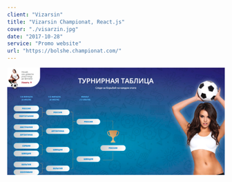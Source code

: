 ```yaml
---
client: "Vizarsin"
title: "Vizarsin Championat, React.js"
cover: "./visarzin.jpg"
date: "2017-10-28"
service: "Promo website"
url: "https://bolshe.championat.com/"
---
```


![](./visarzin.jpg)